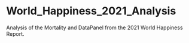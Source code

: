 # World_Happiness_2021_Analysis
Analysis of the Mortality and DataPanel from the 2021 World Happiness Report.
